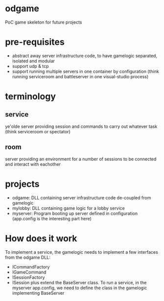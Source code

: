 # odgame
PoC game skeleton for future projects

# pre-requisites
* abstract away server infrastructure code, to have gamelogic separated, isolated and modular
* support udp & tcp
* support running multiple servers in one container by configuration (think running serviceroom and battleserver in one visual-studio process)

# terminology
## service
ye'olde server providing session and commands to carry out whatever task (think serviceroom or spectator)
## room
server providing an environment for a number of sessions to be connected and interact with eachother

# projects
* odgame: DLL containing server infrastructure code de-coupled from gamelogic
* mylobby: DLL containing game logic for a lobby service
* myserver: Program booting up server defined in configuration (app.config is the interesting part here)

# How does it work
To implement a service, the gamelogic needs to implement a few interfaces from the odgame DLL:
* ICommandFactory
* IGameCommand
* ISessionFactory
* ISession
plus extend the BaseServer class.
To run a service, in the myserver app.config, we need to define the class in the gamelogic implementing BaseServer

